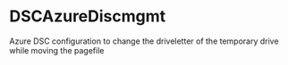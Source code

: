 # DSCAzureDiscmgmt

Azure DSC configuration to change the driveletter of the temporary drive while moving the pagefile 
